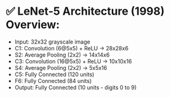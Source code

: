 # ✅ LeNet-5 Architecture (1998) Overview:

- Input: 32x32 grayscale image
- C1: Convolution (6@5x5) + ReLU → 28x28x6
- S2: Average Pooling (2x2) → 14x14x6
- C3: Convolution (16@5x5) + ReLU → 10x10x16
- S4: Average Pooling (2x2) → 5x5x16
- C5: Fully Connected (120 units)
- F6: Fully Connected (84 units)
- Output: Fully Connected (10 units - digits 0 to 9)
